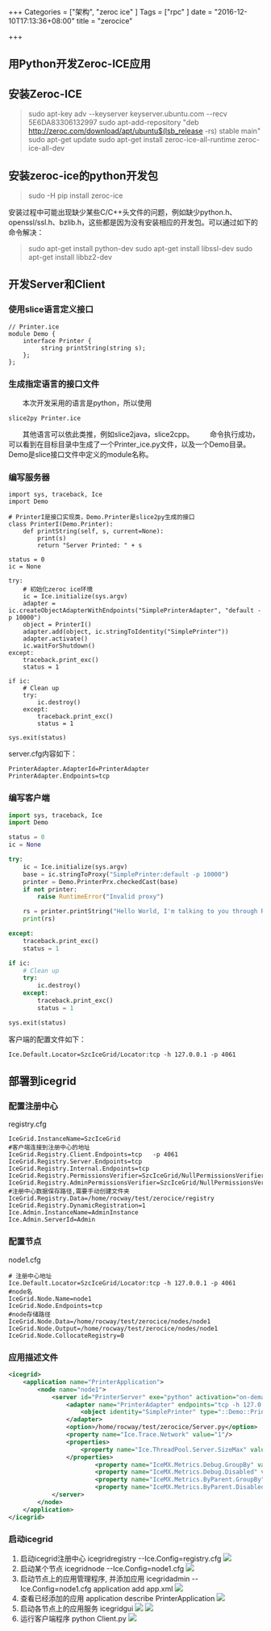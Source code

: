 +++
Categories = ["架构", "zeroc ice"
]
Tags = ["rpc"
]
date = "2016-12-10T17:13:36+08:00"
title = "zerocice"

+++

用Python开发Zeroc-ICE应用
---

## 安装Zeroc-ICE
> sudo apt-key adv --keyserver keyserver.ubuntu.com --recv 5E6DA83306132997
sudo apt-add-repository "deb http://zeroc.com/download/apt/ubuntu$(lsb_release -rs) stable main"
sudo apt-get update
sudo apt-get install zeroc-ice-all-runtime zeroc-ice-all-dev


## 安装zeroc-ice的python开发包
> sudo -H pip install zeroc-ice

安装过程中可能出现缺少某些C/C++头文件的问题，例如缺少python.h、openssl/ssl.h、bzlib.h，这些都是因为没有安装相应的开发包。可以通过如下的命令解决：
> sudo apt-get install python-dev
> sudo apt-get install libssl-dev
> sudo apt-get install libbz2-dev

## 开发Server和Client
### 使用slice语言定义接口
```
// Printer.ice
module Demo {
	interface Printer {
	     string printString(string s);
	};
};
```

### 生成指定语言的接口文件
&emsp;&emsp;本次开发采用的语言是python，所以使用
```
slice2py Printer.ice

```
&emsp;&emsp;其他语言可以依此类推，例如slice2java，slice2cpp。
&emsp;&emsp;命令执行成功，可以看到在目标目录中生成了一个Printer_ice.py文件，以及一个Demo目录。Demo是slice接口文件中定义的module名称。

### 编写服务器
``` pytho
import sys, traceback, Ice 
import Demo

# PrinterI是接口实现类，Demo.Printer是slice2py生成的接口
class PrinterI(Demo.Printer):
    def printString(self, s, current=None):
        print(s)
        return "Server Printed: " + s 

status = 0 
ic = None

try:
	# 初始化zeroc ice环境
    ic = Ice.initialize(sys.argv)
    adapter = ic.createObjectAdapterWithEndpoints("SimplePrinterAdapter", "default -p 10000")
    object = PrinterI()
    adapter.add(object, ic.stringToIdentity("SimplePrinter"))
    adapter.activate()
    ic.waitForShutdown()
except:
    traceback.print_exc()
    status = 1 

if ic: 
    # Clean up
    try:
        ic.destroy()
    except:
        traceback.print_exc()
        status = 1 

sys.exit(status)
```
server.cfg内容如下：
```
PrinterAdapter.AdapterId=PrinterAdapter
PrinterAdapter.Endpoints=tcp
```
### 编写客户端
``` python
import sys, traceback, Ice 
import Demo

status = 0 
ic = None

try:
    ic = Ice.initialize(sys.argv)
    base = ic.stringToProxy("SimplePrinter:default -p 10000")
    printer = Demo.PrinterPrx.checkedCast(base)
    if not printer:
        raise RuntimeError("Invalid proxy")

    rs = printer.printString("Hello World, I'm talking to you through RPC")
    print(rs)

except:
    traceback.print_exc()
    status = 1 

if ic: 
    # Clean up
    try:
        ic.destroy()
    except:
        traceback.print_exc()
        status = 1 

sys.exit(status)

```
客户端的配置文件如下：
```
Ice.Default.Locator=SzcIceGrid/Locator:tcp -h 127.0.0.1 -p 4061
```
## 部署到icegrid
### 配置注册中心
registry.cfg
```
IceGrid.InstanceName=SzcIceGrid  
#客户端连接到注册中心的地址  
IceGrid.Registry.Client.Endpoints=tcp   -p 4061
IceGrid.Registry.Server.Endpoints=tcp
IceGrid.Registry.Internal.Endpoints=tcp
IceGrid.Registry.PermissionsVerifier=SzcIceGrid/NullPermissionsVerifier
IceGrid.Registry.AdminPermissionsVerifier=SzcIceGrid/NullPermissionsVerifier
#注册中心数据保存路径,需要手动创建文件夹
IceGrid.Registry.Data=/home/rocway/test/zerocice/registry
IceGrid.Registry.DynamicRegistration=1
Ice.Admin.InstanceName=AdminInstance
Ice.Admin.ServerId=Admin
```
### 配置节点
node1.cfg
```
# 注册中心地址  
Ice.Default.Locator=SzcIceGrid/Locator:tcp -h 127.0.0.1 -p 4061  
#node名  
IceGrid.Node.Name=node1  
IceGrid.Node.Endpoints=tcp  
#node存储路径  
IceGrid.Node.Data=/home/rocway/test/zerocice/nodes/node1
IceGrid.Node.Output=/home/rocway/test/zerocice/nodes/node1
IceGrid.Node.CollocateRegistry=0
```
### 应用描述文件
``` xml
<icegrid>
    <application name="PrinterApplication">
        <node name="node1">
            <server id="PrinterServer" exe="python" activation="on-demand">
                <adapter name="PrinterAdapter" endpoints="tcp -h 127.0.0.1">
                    <object identity="SimplePrinter" type="::Demo::Printer" property="Identity"/>
                </adapter>
                <option>/home/rocway/test/zerocice/Server.py</option>   
                <property name="Ice.Trace.Network" value="1"/>
                <properties>  
                    <property name="Ice.ThreadPool.Server.SizeMax" value="1" />  
                </properties>  
                        <property name="IceMX.Metrics.Debug.GroupBy" value="id"/>
                        <property name="IceMX.Metrics.Debug.Disabled" value="1"/>
                        <property name="IceMX.Metrics.ByParent.GroupBy" value="parent"/>
                        <property name="IceMX.Metrics.ByParent.Disabled" value="1"/>     
            </server>
        </node>
    </application>
</icegrid>

```

### 启动icegrid

1. 启动icegrid注册中心
 icegridregistry --Ice.Config=registry.cfg
![](http://ohpg9orwb.bkt.clouddn.com/blogs/icegrid/grid_start_registry.PNG)
2. 启动某个节点
icegridnode --Ice.Config=node1.cfg
![](http://ohpg9orwb.bkt.clouddn.com/blogs/icegrid/grid_start_node.PNG)
3. 启动节点上的应用管理程序, 并添加应用
 icegridadmin --Ice.Config=node1.cfg
 application add app.xml
 ![](http://ohpg9orwb.bkt.clouddn.com/blogs/icegrid/grid_admin_node.PNG)
4. 查看已经添加的应用
application describe PrinterApplication
![](http://ohpg9orwb.bkt.clouddn.com/blogs/icegrid/grid_describe_application.PNG)
5. 启动各节点上的应用服务
icegridgui
![](http://ohpg9orwb.bkt.clouddn.com/blogs/icegrid/connect_grid.PNG)
![](http://ohpg9orwb.bkt.clouddn.com/blogs/icegrid/grid_start_server.PNG)
6. 运行客户端程序
python Client.py
![](http://ohpg9orwb.bkt.clouddn.com/blogs/icegrid/grid_ClientRun_Server_Response.PNG)
 ```
